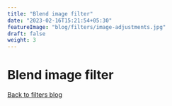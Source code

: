 ```yaml
---
title: "Blend image filter"
date: "2023-02-16T15:21:54+05:30"
featureImage: "blog/filters/image-adjustments.jpg"
draft: false
weight: 3
---
```


# Blend image filter


[Back to filters blog](/blog/fiters)
